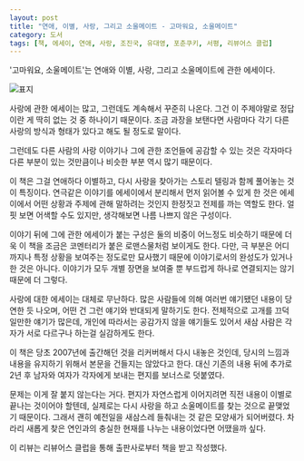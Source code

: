 ```yaml
---
layout: post
title: "연애, 이별, 사랑, 그리고 소울메이트 - 고마워요, 소울메이트"
category: 도서
tags: [책, 에세이, 연애, 사랑, 조진국, 유대영, 포춘쿠키, 서평, 리뷰어스 클럽]
---
```


'고마워요, 소울메이트'는
연애와 이별, 사랑, 그리고 소울메이트에 관한 에세이다.

![표지](https://images2.imgbox.com/6e/8d/YlvwphSd_o.jpg)

사랑에 관한 에세이는 많고, 그런데도 계속해서 꾸준히 나온다.
그건 이 주제야말로 정답이란 게 딱히 없는 것 중 하나이기 때문이다.
조금 과장을 보탠다면 사람마다 각기 다른 사랑의 방식과 형태가 있다고 해도 될 정도로 말이다.

그런데도 다른 사람의 사랑 이야기나 그에 관한 조언들에 공감할 수 있는 것은
각자마다 다른 부분이 있는 것만큼이나 비슷한 부분 역시 많기 때문이다.

이 책은 그걸 연애하다 이별하고, 다시 사랑을 찾아가는 스토리 텔링과 함께 풀어놓는 것이 특징이다.
연극같은 이야기를 에세이에서 분리해서 먼저 읽어볼 수 있게 한 것은
에세이에서 어떤 상황과 주제에 관해 말하려는 것인지 한정짓고 전제를 까는 역할도 한다.
얼핏 보면 어색할 수도 있지만,
생각해보면 나름 나쁘지 않은 구성이다.

이야기 뒤에 그에 관한 에세이가 붙는 구성은
둘의 비중이 어느정도 비슷하기 때문에 더욱
이 책을 조금은 코멘터리가 붙은 로맨스물처럼 보이게도 한다.
다만, 극 부분은 어디까지나 특정 상황을 보여주는 정도로만 묘사했기 때문에
이야기로서의 완성도가 있거나 한 것은 아니다.
이야기가 모두 개별 장면을 보여줄 뿐 부드럽게 하나로 연결되지는 않기 때문에 더 그렇다.

사랑에 대한 에세이는 대체로 무난하다.
많은 사람들에 의해 여러번 얘기됐던 내용이 당연한 듯 나오며,
어떤 건 그런 얘기와 반대되게 말하기도 한다.
전체적으로 고개를 끄덕일만한 얘기가 많은데,
개인에 따라서는 공감가지 않을 얘기들도 있어서
새삼 사람은 각자가 서로 다르구나 하는걸 실감하게도 한다.

이 책은 당초 2007년에 출간해던 것을 리커버해서 다시 내놓은 것인데,
당시의 느낌과 내용을 유지하기 위해서 본문을 건들지는 않았다고 한다.
대신 기존의 내용 뒤에 추가로 2년 후 남자와 여자가 각자에게 보내는 편지를 보너스로 덧붙였다.

문제는 이게 잘 붙지 않는다는 거다.
편지가 자연스럽게 이어지려면 직전 내용이 이별로 끝나는 것이어야 할텐데,
실제로는 다시 사랑을 하고 소울메이트를 찾는 것으로 끝맺었기 때문이다.
그래서 괜히 예전일을 새삼스레 들춰내는 것 같은 모양새가 되어버렸다.
차라리 새롭게 찾은 연인과의 충실한 현재를 나누는 내용이었다면 어땠을까 싶다.



<div class="im im-info">
이 리뷰는 리뷰어스 클럽을 통해 출판사로부터 책을 받고 작성했다.
</div>
